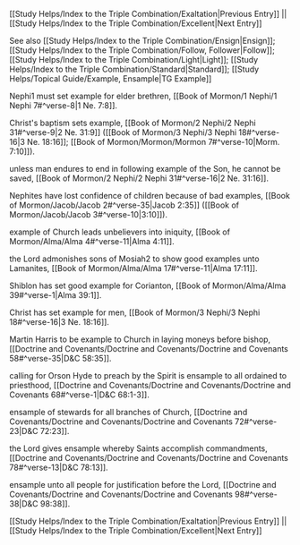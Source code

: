 [[Study Helps/Index to the Triple Combination/Exaltation|Previous Entry]]  ||  [[Study Helps/Index to the Triple Combination/Excellent|Next Entry]]

 See also [[Study Helps/Index to the Triple Combination/Ensign|Ensign]]; [[Study Helps/Index to the Triple Combination/Follow, Follower|Follow]]; [[Study Helps/Index to the Triple Combination/Light|Light]]; [[Study Helps/Index to the Triple Combination/Standard|Standard]]; [[Study Helps/Topical Guide/Example, Ensample|TG Example]]

 Nephi1 must set example for elder brethren, [[Book of Mormon/1 Nephi/1 Nephi 7#^verse-8|1 Ne. 7:8]].

 Christ's baptism sets example, [[Book of Mormon/2 Nephi/2 Nephi 31#^verse-9|2 Ne. 31:9]] ([[Book of Mormon/3 Nephi/3 Nephi 18#^verse-16|3 Ne. 18:16]]; [[Book of Mormon/Mormon/Mormon 7#^verse-10|Morm. 7:10]]).

 unless man endures to end in following example of the Son, he cannot be saved, [[Book of Mormon/2 Nephi/2 Nephi 31#^verse-16|2 Ne. 31:16]].

 Nephites have lost confidence of children because of bad examples, [[Book of Mormon/Jacob/Jacob 2#^verse-35|Jacob 2:35]] ([[Book of Mormon/Jacob/Jacob 3#^verse-10|3:10]]).

 example of Church leads unbelievers into iniquity, [[Book of Mormon/Alma/Alma 4#^verse-11|Alma 4:11]].

 the Lord admonishes sons of Mosiah2 to show good examples unto Lamanites, [[Book of Mormon/Alma/Alma 17#^verse-11|Alma 17:11]].

 Shiblon has set good example for Corianton, [[Book of Mormon/Alma/Alma 39#^verse-1|Alma 39:1]].

 Christ has set example for men, [[Book of Mormon/3 Nephi/3 Nephi 18#^verse-16|3 Ne. 18:16]].

 Martin Harris to be example to Church in laying moneys before bishop, [[Doctrine and Covenants/Doctrine and Covenants/Doctrine and Covenants 58#^verse-35|D&C 58:35]].

 calling for Orson Hyde to preach by the Spirit is ensample to all ordained to priesthood, [[Doctrine and Covenants/Doctrine and Covenants/Doctrine and Covenants 68#^verse-1|D&C 68:1-3]].

 ensample of stewards for all branches of Church, [[Doctrine and Covenants/Doctrine and Covenants/Doctrine and Covenants 72#^verse-23|D&C 72:23]].

 the Lord gives ensample whereby Saints accomplish commandments, [[Doctrine and Covenants/Doctrine and Covenants/Doctrine and Covenants 78#^verse-13|D&C 78:13]].

 ensample unto all people for justification before the Lord, [[Doctrine and Covenants/Doctrine and Covenants/Doctrine and Covenants 98#^verse-38|D&C 98:38]].

[[Study Helps/Index to the Triple Combination/Exaltation|Previous Entry]]  ||  [[Study Helps/Index to the Triple Combination/Excellent|Next Entry]]